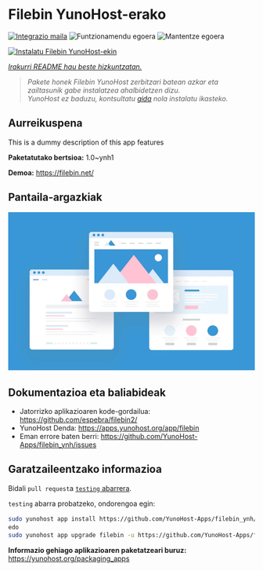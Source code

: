 <!--
Ohart ongi: README hau automatikoki sortu da <https://github.com/YunoHost/apps/tree/master/tools/readme_generator>ri esker
EZ editatu eskuz.
-->

# Filebin YunoHost-erako

[![Integrazio maila](https://dash.yunohost.org/integration/filebin.svg)](https://ci-apps.yunohost.org/ci/apps/filebin/) ![Funtzionamendu egoera](https://ci-apps.yunohost.org/ci/badges/filebin.status.svg) ![Mantentze egoera](https://ci-apps.yunohost.org/ci/badges/filebin.maintain.svg)

[![Instalatu Filebin YunoHost-ekin](https://install-app.yunohost.org/install-with-yunohost.svg)](https://install-app.yunohost.org/?app=filebin)

*[Irakurri README hau beste hizkuntzatan.](./ALL_README.md)*

> *Pakete honek Filebin YunoHost zerbitzari batean azkar eta zailtasunik gabe instalatzea ahalbidetzen dizu.*  
> *YunoHost ez baduzu, kontsultatu [gida](https://yunohost.org/install) nola instalatu ikasteko.*

## Aurreikuspena

This is a dummy description of this app features


**Paketatutako bertsioa:** 1.0~ynh1

**Demoa:** <https://filebin.net/>

## Pantaila-argazkiak

![Filebin(r)en pantaila-argazkia](./doc/screenshots/example.jpg)

## Dokumentazioa eta baliabideak

- Jatorrizko aplikazioaren kode-gordailua: <https://github.com/espebra/filebin2/>
- YunoHost Denda: <https://apps.yunohost.org/app/filebin>
- Eman errore baten berri: <https://github.com/YunoHost-Apps/filebin_ynh/issues>

## Garatzaileentzako informazioa

Bidali `pull request`a [`testing` abarrera](https://github.com/YunoHost-Apps/filebin_ynh/tree/testing).

`testing` abarra probatzeko, ondorengoa egin:

```bash
sudo yunohost app install https://github.com/YunoHost-Apps/filebin_ynh/tree/testing --debug
edo
sudo yunohost app upgrade filebin -u https://github.com/YunoHost-Apps/filebin_ynh/tree/testing --debug
```

**Informazio gehiago aplikazioaren paketatzeari buruz:** <https://yunohost.org/packaging_apps>
